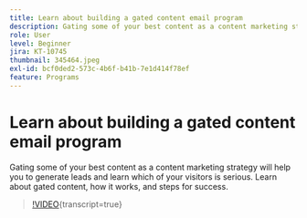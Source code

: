 ```yaml
---
title: Learn about building a gated content email program
description: Gating some of your best content as a content marketing strategy will help you to generate leads and learn which of your visitors is serious. Learn about gated… (Descriptions should be between 60 and 160 characters)
role: User
level: Beginner
jira: KT-10745
thumbnail: 345464.jpeg
exl-id: bcf0ded2-573c-4b6f-b41b-7e1d414f78ef
feature: Programs
---
```

# Learn about building a gated content email program

Gating some of your best content as a content marketing strategy will help you to generate leads and learn which of your visitors is serious. Learn about gated content, how it works, and steps for success.

>[!VIDEO](https://video.tv.adobe.com/v/345464/?quality=12&learn=on){transcript=true}
